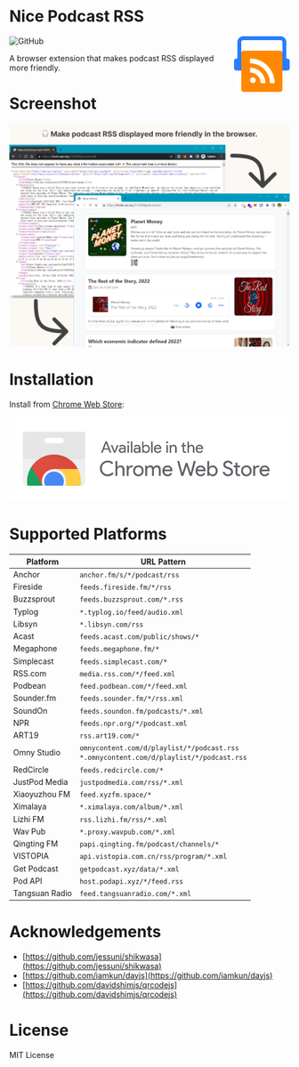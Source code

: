 # Nice Podcast RSS

<img src="./icons/icon.svg" width="100" height="100" align="right" />

![GitHub](https://img.shields.io/github/license/LGiki/nice-podcast-rss?style=flat-square)

A browser extension that makes podcast RSS displayed more friendly.

# Screenshot

![](screenshot.png)

# Installation

Install from [Chrome Web Store](https://chrome.google.com/webstore/detail/ofofpfeldepmeolpbcmehmfgakjnlekf):

[![](chrome_web_store.svg)](https://chrome.google.com/webstore/detail/ofofpfeldepmeolpbcmehmfgakjnlekf)

# Supported Platforms

| Platform       | URL Pattern                                                  |
| -------------- | ------------------------------------------------------------ |
| Anchor         | `anchor.fm/s/*/podcast/rss`                                  |
| Fireside       | `feeds.fireside.fm/*/rss`                                    |
| Buzzsprout     | `feeds.buzzsprout.com/*.rss`                                 |
| Typlog         | `*.typlog.io/feed/audio.xml`                                 |
| Libsyn         | `*.libsyn.com/rss`                                           |
| Acast          | `feeds.acast.com/public/shows/*`                             |
| Megaphone      | `feeds.megaphone.fm/*`                                       |
| Simplecast     | `feeds.simplecast.com/*`                                     |
| RSS.com        | `media.rss.com/*/feed.xml`                                   |
| Podbean        | `feed.podbean.com/*/feed.xml`                                |
| Sounder.fm     | `feeds.sounder.fm/*/rss.xml`                                 |
| SoundOn        | `feeds.soundon.fm/podcasts/*.xml`                            |
| NPR            | `feeds.npr.org/*/podcast.xml`                                |
| ART19          | `rss.art19.com/*`                                            |
| Omny Studio    | `omnycontent.com/d/playlist/*/podcast.rss`<br />`*.omnycontent.com/d/playlist/*/podcast.rss` |
| RedCircle      | `feeds.redcircle.com/*`                                      |
| JustPod Media  | `justpodmedia.com/rss/*.xml`                                 |
| Xiaoyuzhou FM  | `feed.xyzfm.space/*`                                         |
| Ximalaya       | `*.ximalaya.com/album/*.xml`                                 |
| Lizhi FM       | `rss.lizhi.fm/rss/*.xml`                                     |
| Wav Pub        | `*.proxy.wavpub.com/*.xml`                                   |
| Qingting FM    | `papi.qingting.fm/podcast/channels/*`                        |
| VISTOPIA       | `api.vistopia.com.cn/rss/program/*.xml`                      |
| Get Podcast    | `getpodcast.xyz/data/*.xml`                                  |
| Pod API        | `host.podapi.xyz/*/feed.rss`                                 |
| Tangsuan Radio | `feed.tangsuanradio.com/*.xml`                               |

# Acknowledgements

- [https://github.com/jessuni/shikwasa](https://github.com/jessuni/shikwasa)
- [https://github.com/iamkun/dayjs](https://github.com/iamkun/dayjs)
- [https://github.com/davidshimjs/qrcodejs](https://github.com/davidshimjs/qrcodejs)

# License

MIT License